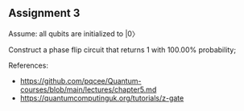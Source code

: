 ## Assignment 3

Assume: all qubits are initialized to |0〉

Construct a phase flip circuit that returns 1 with 100.00% probability;

References:

- https://github.com/pqcee/Quantum-courses/blob/main/lectures/chapter5.md
- https://quantumcomputinguk.org/tutorials/z-gate
